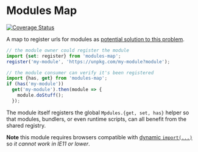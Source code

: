 # Modules Map

[![Coverage Status](https://coveralls.io/repos/github/WebReflection/modules-map/badge.svg?branch=main)](https://coveralls.io/github/WebReflection/modules-map?branch=main)

A map to register urls for modules as [potential solution to this problem](https://lea.verou.me/2020/11/the-case-for-weak-dependencies-in-js/).

```js
// the module owner could register the module
import {set: register} from 'modules-map';
register('my-module', 'https://unpkg.com/my-module?module');

// the module consumer can verify it's been registered
import {has, get} from 'modules-map';
if (has('my-module'))
  get('my-module').then(module => {
    module.doStuff();
  });
```

The module itself registers the global `Mpdules.{get, set, has}` helper so that modules, bundlers, or even runtime scripts, can all benefit from the shared registry.

**Note** this module requires browsers compatible with [dynamic `import(...)`](https://developer.mozilla.org/en-US/docs/Web/JavaScript/Reference/Statements/import#Dynamic_Imports) so *it cannot work in IE11 or lower*.
